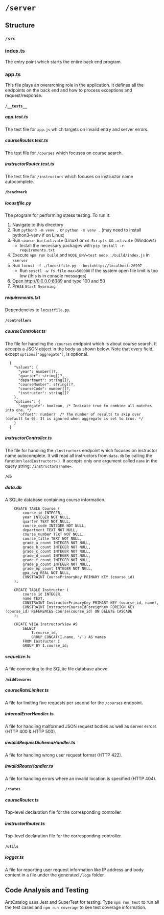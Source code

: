 # `/server`

## Structure
### `/src`
### index.ts
The entry point which starts the entire back end program.

### app.ts
This file plays an overarching role in the application. It defines all the endpoints on the back end and how to process exceptions and request/response.

#### `/__tests__`
##### app.test.ts
The test file for `app.js` which targets on invalid entry and server errors.

##### courseRouter.test.ts
The test file for `/courses` which focuses on course search.

##### instructorRouter.test.ts
The test file for `/instructors` which focuses on instructor name autocomplete.

#### `/benchmark`
##### locustfile.py
The program for performing stress testing. To run it:
1. Navigate to this directory
2. Run `python3 -m venv .` or `python -m venv .` (may need to install python3-venv if on Linux)
3. Run `source bin/activate` (Linux) or `cd Scripts && activate` (Windows)
   + Install the necessary packages with `pip install -r requirements.txt`
4. Execute `npm run build` and `NODE_ENV=test node ./build/index.js` in `/server`
5. Run `locust -f ./locustfile.py --host=http://localhost:26997`
   + Run `sysctl -w fs.file-max=500000` if the system open file limit is too low (this is in console messages)
6. Open http://0.0.0.0:8089 and type 100 and 50
7. Press `Start Swarming`

##### requirements.txt
Dependencies to `locustfile.py`.

#### `/controllers`
##### courseController.ts
The file for handling the `/courses` endpoint which is about course search. It accepts a JSON object in the body as shown below. Note that every field, except `options["aggregate"]`, is optional.
```
  {
    "values": {
      "year": number[]?,
      "quarter": string[]?,
      "department": string[]?,
      "courseNumber": string[]?,
      "courseCode": number[]?,
      "instructor": string[]?
    },
    "options": {
      "aggregate": boolean, /* Indicate true to combine all matches into one. */
      "offset": number?  /* The number of results to skip over (default to 0). It is ignored when aggregate is set to true. */
    }
  }
```

##### instructorController.ts
The file for handling the `/instructors` endpoint which focuses on instructor name autocomplete. It will read all instructors from `data.db` by calling the function `loadInstructors()`. It accepts only one argument called `name` in the query string: `/instructors?name=`.

#### `/db`
##### data.db
A SQLite database containing course information.
```
    CREATE TABLE Course (
        course_id INTEGER,
        year INTEGER NOT NULL,
        quarter TEXT NOT NULL,
        course_code INTEGER NOT NULL,
        department TEXT NOT NULL,
        course_number TEXT NOT NULL,
        course_title TEXT NOT NULL,
        grade_a_count INTEGER NOT NULL,
        grade_b_count INTEGER NOT NULL,
        grade_c_count INTEGER NOT NULL,
        grade_d_count INTEGER NOT NULL,
        grade_f_count INTEGER NOT NULL,
        grade_p_count INTEGER NOT NULL,
        grade_np_count INTEGER NOT NULL,
        gpa_avg REAL NOT NULL,
        CONSTRAINT CoursePrimaryKey PRIMARY KEY (course_id)
    );

    CREATE TABLE Instructor (
        course_id INTEGER,
        name TEXT,
        CONSTRAINT InstructorPrimaryKey PRIMARY KEY (course_id, name),
        CONSTRAINT InstructorCourseIdForeignKey FOREIGN KEY (course_id) REFERENCES Course(course_id) ON DELETE CASCADE
    );

    CREATE VIEW InstructorView AS
        SELECT
            I.course_id,
            GROUP_CONCAT(I.name, '/') AS names
        FROM Instructor I
        GROUP BY I.course_id;
```

##### sequelize.ts
A file connecting to the SQLite file database above.

#### `/middlewares`
##### courseRateLimiter.ts
A file for limiting five requests per second for the `/courses` endpoint.

##### internalErrorHandler.ts
A file for handling malformed JSON request bodies as well as server errors (HTTP 400 & HTTP 500).

##### invalidRequestSchemaHandler.ts
A file for handling wrong user request format (HTTP 422).

##### invalidRouteHandler.ts
A file for handling errors where an invalid location is specified (HTTP 404).

#### `/routes`
##### courseRouter.ts
Top-level declaration file for the corresponding controller.

##### instructorRouter.ts
Top-level declaration file for the corresponding controller.

#### `/utils`
##### logger.ts
A file for reporting user request information like IP address and body content in a file under the generated `/logs` folder.

## Code Analysis and Testing
AntCatalog uses Jest and SuperTest for testing. Type `npm run test` to run all the test cases and `npm run coverage` to see test coverage information.
